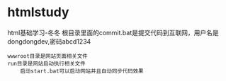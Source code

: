 # htmlstudy
html基础学习-冬冬
    根目录里面的commit.bat是提交代码到互联网，用户名是dongdongdev,密码abcd1234

    wwwroot目录是网站页面相关文件
    run目录是网站启动执行相关文件
        启动start.bat可以启动网站并且自动同步代码效果